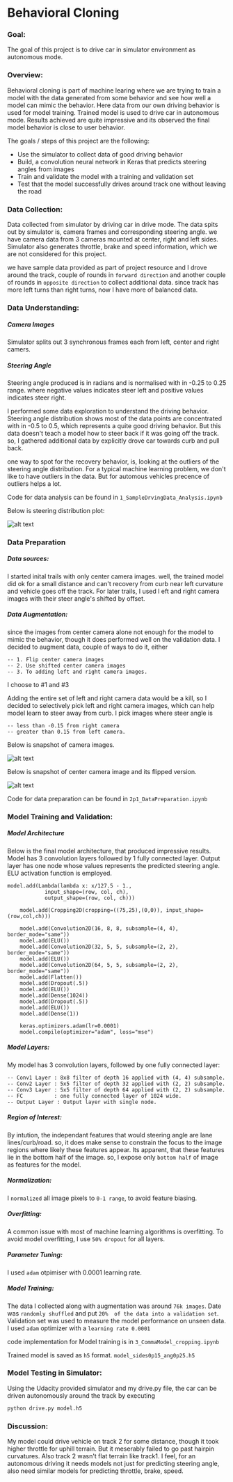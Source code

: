 # **Behavioral Cloning** 


### **Goal:**

The goal of this project is to drive car in simulator environment as autonomous mode.


[//]: # (Image References)

[image1]: ./output_images/DataAnalysis.jpg "Steering Angle Data Distribution"
[image2]: ./output_images/leftCenterRightImage.jpg "Camera Images"
[image3]: ./output_images/flipImage.jpg "Center Camera Regular and Flip Images"
[image4]: ./examples/placeholder_small.png "Recovery Image"
[image5]: ./examples/placeholder_small.png "Recovery Image"
[image6]: ./examples/placeholder_small.png "Normal Image"
[image7]: ./examples/placeholder_small.png "Flipped Image"



### **Overview:**

Behavioral cloning is part of machine learing where we are trying to train a model with the data generated
from some behavior and see how well a model can mimic the behavior. Here data from our own driving 
behavior is used for model training. Trained model is used to drive car in autonomous mode. Results achieved
are quite impressive and its observed the final model behavior is close to user behavior.

The goals / steps of this project are the following:
* Use the simulator to collect data of good driving behavior
* Build, a convolution neural network in Keras that predicts steering angles from images
* Train and validate the model with a training and validation set
* Test that the model successfully drives around track one without leaving the road



### **Data Collection:**

Data collected from simulator by driving car in drive mode. The data spits out by simulator is, camera
frames and corresponding steering angle. we have camera data from 3 cameras mounted at center, right and
left sides. Simulator also generates throttle, brake and speed information, which we are not considered for
this project.

we have sample data provided as part of project resource and I drove around the track, couple of rounds 
in `forward direction` and another couple of rounds in `opposite direction` to collect additional data. since track 
has more left turns than right turns, now I have more of balanced data.



### **Data Understanding:**

##### **Camera Images**

Simulator splits out 3 synchronous frames each from left, center and right camers.

##### **Steering Angle**

Steering angle produced is in radians and is normalised with in  -0.25 to 0.25 range. where negative values
indicates steer left and positive values indicates steer right.

I performed some data exploration to understand the driving behavior. Steering angle distribution shows most 
of the data points are concentrated with in -0.5 to 0.5, which represents a quite good driving behavior.
But this data doesn't teach a model how to steer back if it was going off the track. so, I gathered additional
data by explicitly drove car towards curb and pull back.

one way to spot for the recovery behavior, is, looking at the outliers of the steering angle distribution. For a 
typical machine learning problem, we don't like to have outliers in the data. But for automous vehicles 
precence of outliers helps a lot.

Code for data analysis can be found in `1_SampleDrvingData_Analysis.ipynb`

Below is steering distribution plot:

![alt text][image1]



### **Data Preparation**

##### **Data sources:**

I started inital trails with only center camera images. well, the trained model did ok for a small distance
and can't recovery from curb near left curvature and vehicle goes off the track. For later trails, I used l
eft and right camera images with their steer angle's shifted by offset. 


##### **Data Augmentation:**

since the images from center camera alone not enough for the model to mimic the behavior, though it does performed
well on the validation data. I decided to augment data, couple of ways to do it, either 

    -- 1. Flip center camera images
    -- 2. Use shifted center camera images
    -- 3. To adding left and right camera images. 

I choose to #1 and #3

Adding the entire set of left and right camera data would be a kill, so I decided to selectively pick left and right
camera images, which can help model learn to steer away from curb. I pick images where steer angle is 
    
    -- less than -0.15 from right camera
    -- greater than 0.15 from left camera.


Below is snapshot of camera images.

![alt text][image2]



Below is snapshot of center camera image and its flipped version.

![alt text][image2]


Code for data preparation can be found in `2p1_DataPreparation.ipynb`



### **Model Training and Validation:**

##### **Model Architecture**

Below is the final model architecture, that produced impressive results.
Model has 3 convolution layers followed by 1 fully connected layer.
Output layer has one node whose values represents the predicted steering angle.
ELU activation function is employed.

```
model.add(Lambda(lambda x: x/127.5 - 1.,
            input_shape=(row, col, ch),
            output_shape=(row, col, ch)))
    
    model.add(Cropping2D(cropping=((75,25),(0,0)), input_shape=(row,col,ch)))
    
    model.add(Convolution2D(16, 8, 8, subsample=(4, 4), border_mode="same"))
    model.add(ELU())
    model.add(Convolution2D(32, 5, 5, subsample=(2, 2), border_mode="same"))
    model.add(ELU())
    model.add(Convolution2D(64, 5, 5, subsample=(2, 2), border_mode="same"))
    model.add(Flatten())
    model.add(Dropout(.5))
    model.add(ELU())
    model.add(Dense(1024))
    model.add(Dropout(.5))
    model.add(ELU())
    model.add(Dense(1))

    keras.optimizers.adam(lr=0.0001)
    model.compile(optimizer="adam", loss="mse")
```



##### **Model Layers:**

My model has 3 convolution layers, followed by one fully connected layer:

    -- Conv1 Layer : 8x8 filter of depth 16 applied with (4, 4) subsample.
    -- Conv2 Layer : 5x5 filter of depth 32 applied with (2, 2) subsample. 
    -- Conv3 Layer : 5x5 filter of depth 64 applied with (2, 2) subsample.
    -- FC          : one fully connected layer of 1024 wide.
    -- Output Layer : Output layer with single node.



##### **Region of Interest:**

By intution, the independant features that would steering angle are lane lines/curb/road. so, it does make 
sense to constrain the focus to the image regions where likely these features appear. Its apparent, that
these features lie in the bottom half of the image. so, I expose only `bottom half` of image as features for 
the model.



##### **Normalization:**
I `normalized` all image pixels to `0-1 range`, to avoid feature biasing.


##### **Overfitting:**
A common issue with most of machine learning algorithms is overfitting. To avoid model overfitting, I use
`50% dropout` for all layers.


##### **Parameter Tuning:**
I used `adam` otpimiser with 0.0001 learning rate.


##### **Model Training:**
 
The data I collected along with augmentation was around `76k images`. Date was `randomly shuffled` and put `20% 
of the data into a validation set`. Validation set was used to measure the model performance on unseen data.
I used `adam` optimizer with a `learning rate 0.0001`

code implementation for Model training is in `3_CommaModel_cropping.ipynb`

Trained model is saved as `h5` format. `model_sides0p15_ang0p25.h5`


### **Model Testing in Simulator:**

Using the Udacity provided simulator and my drive.py file, the car can be driven autonomously around the track by executing 

```sh
python drive.py model.h5
```

### **Discussion:**

My model could drive vehicle on track 2 for some distance, though it took higher throttle for uphill terrain. 
But it meserably failed to go past hairpin curvatures. Also track 2 wasn't flat terrain like track1. I feel, for an autonomous driving it needs models not just for predicting steering angle, also need similar models for predicting throttle, brake, speed.






